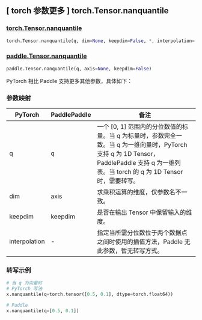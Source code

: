 ## [ torch 参数更多 ] torch.Tensor.nanquantile

### [torch.Tensor.nanquantile](https://pytorch.org/docs/stable/generated/torch.nanquantile.html#torch.nanquantile)

```python
torch.Tensor.nanquantile(q, dim=None, keepdim=False, *, interpolation='linear')
```

### [paddle.Tensor.nanquantile](https://github.com/PaddlePaddle/Paddle/pull/41343)

```python
paddle.Tensor.nanquantile(q, axis=None, keepdim=False)
```

PyTorch 相比 Paddle 支持更多其他参数，具体如下：

### 参数映射

| PyTorch       | PaddlePaddle | 备注                                                                                                                                |
| ------------- | ------------ |-----------------------------------------------------------------------------------------------------------------------------------|
| q             | q            | 一个 [0, 1] 范围内的分位数值的标量。当 q 为标量时，参数完全一致。当 q 为一维向量时，PyTorch 支持 q 为 1D Tensor，PaddlePaddle 支持 q 为一维列表。当 torch 的 q 为 1D Tensor 时，需要转写。 |
| dim           | axis         | 求乘积运算的维度，仅参数名不一致。                                                                                                                 |
| keepdim       | keepdim      | 是否在输出 Tensor 中保留输入的维度。                                                                                                            |
| interpolation | -            | 指定当所需分位数位于两个数据点之间时使用的插值方法，Paddle 无此参数，暂无转写方式。                                                                                     |

### 转写示例
```python
# 当 q 为向量时
# PyTorch 写法
x.nanquantile(q=torch.tensor([0.5, 0.1], dtype=torch.float64))

# Paddle
x.nanquantile(q=[0.5, 0.1])
```
